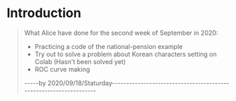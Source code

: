 # Introduction

> What Alice have done for the second week of September in 2020:  
> - Practicing a code of the national-pension example 
> - Try out to solve a problem about Korean characters setting on Colab (Hasn't been solved yet)
> - ROC curve making
>
>-----by 2020/09/18/Staturday------------------------------------------------------------------
